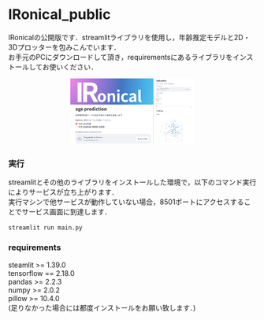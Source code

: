 # IRonical_public
IRonicalの公開版です．streamlitライブラリを使用し，年齢推定モデルと2D・3Dプロッターを包みこんでいます．  
お手元のPCにダウンロードして頂き，requirementsにあるライブラリをインストールしてお使いください．  
<div align="center">
  <img src="./IRonical_img.png" width="50%">
</div>

### 実行
streamlitとその他のライブラリをインストールした環境で，以下のコマンド実行によりサービスが立ち上がります．  
実行マシンで他サービスが動作していない場合，8501ポートにアクセスすることでサービス画面に到達します．
```
streamlit run main.py
```

### requirements
steamlit >= 1.39.0  
tensorflow == 2.18.0  
pandas >= 2.2.3  
numpy >= 2.0.2  
pillow >= 10.4.0  
(足りなかった場合には都度インストールをお願い致します．)
